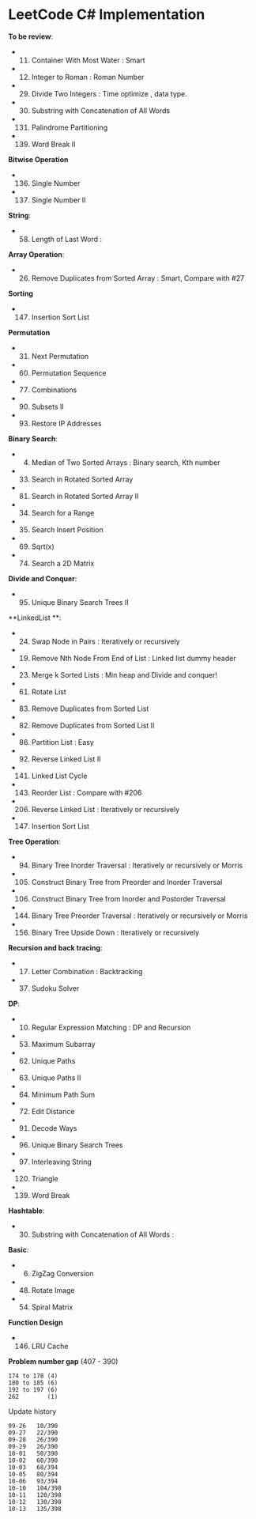 LeetCode C# Implementation
=====================================

**To be review**:
- 011. Container With Most Water                : Smart
- 012. Integer to Roman                         : Roman Number
- 029. Divide Two Integers                      : Time optimize , data type.
- 030. Substring with Concatenation of All Words
- 131. Palindrome Partitioning
- 139. Word Break II


**Bitwise Operation**
- 136. Single Number
- 137. Single Number II

**String**:
- 058. Length of Last Word                      : 

**Array Operation**:
- 026. Remove Duplicates from Sorted Array      : Smart, Compare with #27

**Sorting**
- 147. Insertion Sort List

**Permutation**
- 031. Next Permutation
- 060. Permutation Sequence
- 077. Combinations
- 090. Subsets II
- 093. Restore IP Addresses


**Binary Search**:
- 004. Median of Two Sorted Arrays              : Binary search, Kth number
- 033. Search in Rotated Sorted Array
- 081. Search in Rotated Sorted Array II
- 034. Search for a Range
- 035. Search Insert Position
- 069. Sqrt(x)
- 074. Search a 2D Matrix

**Divide and Conquer**:
- 095. Unique Binary Search Trees II

**LinkedList **:
- 024. Swap Node in Pairs                       : Iteratively or recursively
- 019. Remove Nth Node From End of List         : Linked list dummy header
- 023. Merge k Sorted Lists                     : Min heap and Divide and conquer!
- 061. Rotate List
- 083. Remove Duplicates from Sorted List
- 082. Remove Duplicates from Sorted List II
- 086. Partition List                           : Easy
- 092. Reverse Linked List II
- 141. Linked List Cycle
- 143. Reorder List                             : Compare with #206
- 206. Reverse Linked List                      : Iteratively or recursively
- 147. Insertion Sort List

**Tree Operation**:
- 094. Binary Tree Inorder Traversal            : Iteratively or recursively or Morris
- 105. Construct Binary Tree from Preorder and Inorder Traversal
- 106. Construct Binary Tree from Inorder and Postorder Traversal  
- 144. Binary Tree Preorder Traversal           : Iteratively or recursively or Morris
- 156. Binary Tree Upside Down                  : Iteratively or recursively


**Recursion and back tracing**:
- 017. Letter Combination                       : Backtracking
- 037. Sudoku Solver

**DP**:
- 010. Regular Expression Matching              : DP and Recursion  
- 053. Maximum Subarray         
- 062. Unique Paths
- 063. Unique Paths II
- 064. Minimum Path Sum
- 072. Edit Distance
- 091. Decode Ways
- 096. Unique Binary Search Trees
- 097. Interleaving String
- 120. Triangle
- 139. Word Break

**Hashtable**:
- 030. Substring with Concatenation of All Words      : 

**Basic**:
- 006. ZigZag Conversion
- 048. Rotate Image
- 054. Spiral Matrix

**Function Design**
- 146. LRU Cache

**Problem number gap** (407 - 390)
    
    174 to 178 (4)
    180 to 185 (6) 
    192 to 197 (6)
    262        (1)

Update history

    09-26   10/390
    09-27   22/390
    09-28   26/390
    09-29   26/390
    10-01   50/390
    10-02   60/390
    10-03   68/394
    10-05   80/394
    10-06   93/394
    10-10   104/398
    10-11   120/398
    10-12   130/398
    10-13   135/398